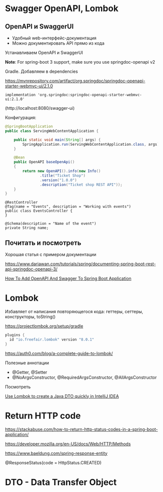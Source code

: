 Swagger OpenAPI, Lombok
=======================

## OpenAPI и SwaggerUI

- Удобный web-интерфейс-документация 
- Можно документировать API прямо из кода

Устанавливаем OpenAPI и SwaggerUI

**Note**: For spring-boot 3 support, make sure you use springdoc-openapi v2


Gradle. Добавляем в dependencies

https://mvnrepository.com/artifact/org.springdoc/springdoc-openapi-starter-webmvc-ui/2.1.0

```
implementation 'org.springdoc:springdoc-openapi-starter-webmvc-ui:2.1.0'
``` 

(http://localhost:8080/swagger-ui)

Конфигурация:

```java
@SpringBootApplication
public class ServingWebContentApplication {

	public static void main(String[] args) {
		SpringApplication.run(ServingWebContentApplication.class, args);
	}

	@Bean
	public OpenAPI baseOpenApi()
	{
		return new OpenAPI().info(new Info()
				.title("Ticket Shop")
				.version("1.0.0")
				.description("Ticket shop REST API"));
	}
}
```


```
@RestController
@Tag(name = "Events", description = "Working with events")
public class EventsController {
}
```

```
@Schema(description = "Name of the event")
private String name;
```
## Почитать и посмотреть

Хорошая статья с примером документации

https://www.dariawan.com/tutorials/spring/documenting-spring-boot-rest-api-springdoc-openapi-3/

[How To Add OpenAPI And Swagger To Spring Boot Application](https://www.youtube.com/watch?v=A_RWUcTqHBI)

# Lombok

Избавляет от написания повторяющегося кода: геттеры, сеттеры, конструкторы, toString()

https://projectlombok.org/setup/gradle

```groovy
plugins {
  id "io.freefair.lombok" version "8.0.1"
}
```

https://auth0.com/blog/a-complete-guide-to-lombok/

Полезные аннотации

  - @Getter, @Setter
  - @NoArgsConstructor, @RequiredArgsConstructor, @AllArgsConstructor

Посмотреть

[Use Lombok to create a Java DTO quickly in IntelliJ IDEA](https://youtu.be/YSSdcomdR-4)

# Return HTTP code

https://stackabuse.com/how-to-return-http-status-codes-in-a-spring-boot-application/

https://developer.mozilla.org/en-US/docs/Web/HTTP/Methods

https://www.baeldung.com/spring-response-entity

@ResponseStatus(code = HttpStatus.CREATED)

# DTO - Data Transfer Object

